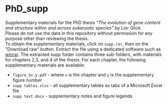 # PhD_supp
Supplementary materials for the PhD thesis _"The evolution of gene content and structure within and across eukaryotic species"_ by Lior Glick.  
Please do not use the data in this repository without permission for any purpose other than reviewing the thesis.  
To obtain the supplementary materials, click on `supp.rar`, then on the "Download raw" button. Extract the file using a dedicated software such as [winrar](https://www.win-rar.com/start.html?&L=0). The extracted supp folder contains three sub-folders, with materials for chapters 2,3, and 4 of the thesis. For each chapter, the following supplementary materials are available:
* `figure_Sx.y.pdf` - where `x` is the chapter and `y` is the supplementary figure number
* `supp tables.xlsx` - all supplementary tables as tabs of a Microsoft Excel file
* `supp text.docx` - supplementary notes and figure legends
